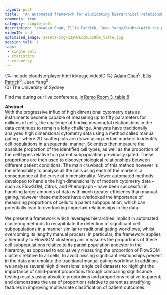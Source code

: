 ```yaml
---
layout: post
title:  "An automated framework for elucidating hierarchical relationships in high dimensional cytometry data"
comments: true
category: single_cell
description: "<b>Adam Chan, Ellis Patrick, Jean Yang</b><br/>With the progressive influx of high dimensional cy..."
videoID: asdf
optimized_image: assets/img/x2yM7LcXdCSi0bm_title.jpg
session_talk: 1
tags:
 - single cell
 - statistics
 - cytometry
---
```

{% include cloudstorplayer.html id=page.videoID %}
<u>Adam Chan</u><sup>0</sup>, [Ellis Patrick](https://ellispatrick.github.io/)<sup>0</sup>, Jean Yang<sup>0</sup><br/>
\(0\) The University of Sydney

Find me during our live conference, [in Remo Room 3, table 8](https://remo.co)

<b>Abstract</b><br/>
With the progressive influx of high dimensional cytometry data as instruments become capable of measuring up to fifty parameters for millions of cells, the challenge of finding meaningful relationships in the data continues to remain a lofty challenge. Analysts have traditionally analysed high dimensional cytometry data using a method called manual gating - where 2D scatterplots are drawn using certain markers to identify cell populations in a sequential manner. Scientists then measure the absolute proportion of the identified cell types, as well as the proportion of the cell types relative to a parent subpopulation previously gated. These proportions are then used to discover biological relationships between different patient conditions. The main drawback of this method however is the infeasibility to analyse all the cells using each of the markers, a consequence of the curse of dimensionality. Newer automated methods developed to handle the high dimensionality of modern cytometry data – such as FlowSOM, Citrus, and Phenograph – have been successful in handling larger amounts of data with much greater efficiency than manual gating, however these methods have overlooked the importance of measuring proportions of cells to a parent subpopulation, which can potentially lead to overlooking important relationships in the data.<br/><br/>We present a framework which leverages hierarchies implicit in automated clustering methods to recapitulate the detection of significant cell subpopulations in a manner similar to traditional gating workflows, whilst overcoming its lengthy manual process. In particular, the framework applies a hierarchy to FlowSOM clustering and measures the proportions of these cell subpopulations relative to its parent population ancestor in the hierarchy, as opposed to exclusively measuring the proportion of FlowSOM clusters relative to all cells, to avoid missing significant relationships present in the data and emulate the traditional manual gating workflow. In addition, we analyse several high dimensional single cell datasets to: highlight the importance of child-parent proportions through comparing significance testing results using absolute proportions and proportions relative to parent; and demonstrate the use of proportions relative to parent as stratifying features in improving multivariate classification of patient outcomes.<br/>
